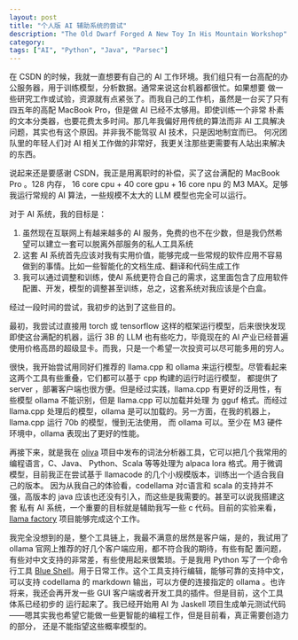 ```yaml
---
layout: post
title: "个人版 AI 辅助系统的尝试"
description: "The Old Dwarf Forged A New Toy In His Mountain Workshop"
category: 
tags: ["AI", "Python", "Java", "Parsec"]
---
```


在 CSDN  的时候，我就一直想要有自己的 AI 工作环境。我们组只有一台高配的办公服务器，用于训练模型，分析数据。通常来说这台机器都很忙。如果想要
做一些研究工作或试验，资源就有点紧张了。而我自己的工作机，虽然是一台买了只有四五年的高配 MacBook Pro，但是做 AI 已经不太够用。即使训练一个非常
朴素的文本分类器，也要花费太多时间。那几年我偏好用传统的算法而非 AI 工具解决问题，其实也有这个原因。并非我不能驾驭 AI 技术，只是因地制宜而已。
何况团队里的年轻人们对 AI 相关工作做的非常好，我更关注那些更需要有人站出来解决的东西。

说起来还是要感谢 CSDN，我正是用离职时的补偿，买了这台满配的 MacBook Pro 。128 内存，
16 core cpu + 40 core gpu + 16 core npu 的 M3 MAX。足够我运行常规的 AI 算法，一些规模不太大的 LLM 模型也完全可以运行。

对于 AI 系统，我的目标是：

1. 虽然现在互联网上有越来越多的 AI 服务，免费的也不在少数，但是我仍然希望可以建立一套可以脱离外部服务的私人工具系统
2. 这套 AI 系统首先应该对我有实用价值，能够完成一些常规的软件应用不容易做到的事情。比如一些智能化的文档生成、翻译和代码生成工作
3. 我可以通过调整和训练，使AI 系统更符合自己的需求，这里面包含了应用软件配置、开发，模型的调整甚至训练，总之，这套系统对我应该是个白盒。

经过一段时间的尝试，我初步的达到了这些目的。

最初，我尝试过直接用 torch 或 tensorflow 这样的框架运行模型，后来很快发现即使这台满配的机器，运行 3B 的 LLM 也有些吃力，毕竟现在的 AI 
产业已经普遍使用价格高昂的超级显卡。而我，只是一个希望一次投资可以尽可能多用的穷人。

很快，我开始尝试用同好们推荐的 llama.cpp  和 ollama 来运行模型。尽管看起来这两个工具有些重叠，它们都可以基于 cpp 构建的运行时运行模型，
都提供了 server ，部署客户端也很方便。但是经过实践，llama.cpp 有更好的泛用性，有些模型 ollama 不能识别，但是 llama.cpp 可以加载并处理
为 gguf 格式。而经过 llama.cpp 处理后的模型，ollama 是可以加载的。另一方面，在我的机器上，llama.cpp 运行 70b 的模型，慢到无法使用，
而 ollama 可以。至少在 M3 硬件环境中，ollama 表现出了更好的性能。

再接下来，就是我在 [oliva](https://github.com/MarchLiu/oliva) 项目中发布的词法分析器工具，它可以把几个我常用的编程语言，C、Java、
Python、Scala 等等处理为 alpaca lora 格式。用于微调模型，目前我正在尝试基于 llamacode 的几个小规模版本，训练出一个适合我自己的版本。
因为从我自己的体验看，codellama 对c语言和 scala 的支持并不强，高版本的 java 应该也还没有引入，而这些是我需要的。甚至可以说我搭建这套
私有 AI 系统，一个重要的目标就是辅助我写一些 c 代码。目前的实验来看，[llama factory](https://github.com/hiyouga/LLaMA-Factory) 
项目能够完成这个工作。

我完全没想到的是，整个工具链上，我最不满意的居然是客户端，是的，我试用了 ollama 官网上推荐的好几个客户端应用，都不符合我的期待，有些有配
置问题，有些对中文支持的非常差，有些使用起来很繁琐。于是我用 Python 写了一个命令行工具 
[Blue Shell](https://pypi.org/project/blueshell/)。用于日常工作。这个工具支持行编辑，能够可靠的支持中文，可以支持 codellama 的
markdown 输出，可以方便的连接指定的 ollama 。也许将来，我还会再开发一些 GUI 客户端或者开发工具的插件。但是目前，这个工具体系已经初步的
运行起来了。我已经开始用 AI 为 Jaskell 项目生成单元测试代码——嗯其实我也希望它能做一些更智能的编程工作，但是目前看，真正需要创造力的部分，
还是不能指望这些概率模型的。